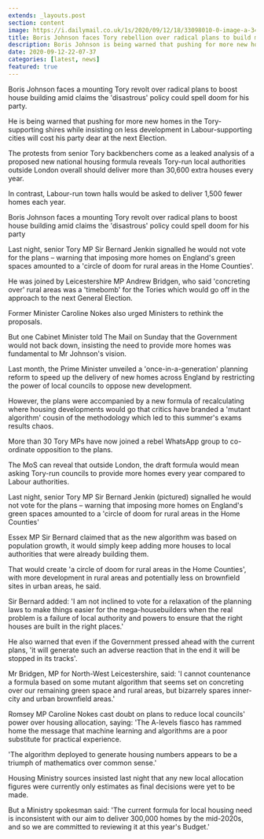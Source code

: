 ```yaml
---
extends: _layouts.post
section: content
image: https://i.dailymail.co.uk/1s/2020/09/12/18/33098010-0-image-a-34_1599932131163.jpg 
title: Boris Johnson faces Tory rebellion over radical plans to build more rural homes 
description: Boris Johnson is being warned that pushing for more new homes in the Tory-supporting shires while insisting on less development in Labour-supporting cities will cost him at the next Election. 
date: 2020-09-12-22-07-37 
categories: [latest, news] 
featured: true 
--- 
```

Boris Johnson faces a mounting Tory revolt over radical plans to boost house building amid claims the 'disastrous' policy could spell doom for his party. 

He is being warned that pushing for more new homes in the Tory-supporting shires while insisting on less development in Labour-supporting cities will cost his party dear at the next Election. 

The protests from senior Tory backbenchers come as a leaked analysis of a proposed new national housing formula reveals Tory-run local authorities outside London overall should deliver more than 30,600 extra houses every year. 

In contrast, Labour-run town halls would be asked to deliver 1,500 fewer homes each year. 

Boris Johnson faces a mounting Tory revolt over radical plans to boost house building amid claims the 'disastrous' policy could spell doom for his party

Last night, senior Tory MP Sir Bernard Jenkin signalled he would not vote for the plans – warning that imposing more homes on England's green spaces amounted to a 'circle of doom for rural areas in the Home Counties'. 

He was joined by Leicestershire MP Andrew Bridgen, who said 'concreting over' rural areas was a 'timebomb' for the Tories which would go off in the approach to the next General Election. 

Former Minister Caroline Nokes also urged Ministers to rethink the proposals. 

But one Cabinet Minister told The Mail on Sunday that the Government would not back down, insisting the need to provide more homes was fundamental to Mr Johnson's vision. 

Last month, the Prime Minister unveiled a 'once-in-a-generation' planning reform to speed up the delivery of new homes across England by restricting the power of local councils to oppose new development. 

However, the plans were accompanied by a new formula of recalculating where housing developments would go that critics have branded a 'mutant algorithm' cousin of the methodology which led to this summer's exams results chaos. 

More than 30 Tory MPs have now joined a rebel WhatsApp group to co-ordinate opposition to the plans. 

The MoS can reveal that outside London, the draft formula would mean asking Tory-run councils to provide more homes every year compared to Labour authorities. 

Last night, senior Tory MP Sir Bernard Jenkin (pictured) signalled he would not vote for the plans – warning that imposing more homes on England's green spaces amounted to a 'circle of doom for rural areas in the Home Counties'

Essex MP Sir Bernard claimed that as the new algorithm was based on population growth, it would simply keep adding more houses to local authorities that were already building them. 

That would create 'a circle of doom for rural areas in the Home Counties', with more development in rural areas and potentially less on brownfield sites in urban areas, he said. 

Sir Bernard added: 'I am not inclined to vote for a relaxation of the planning laws to make things easier for the mega-housebuilders when the real problem is a failure of local authority and powers to ensure that the right houses are built in the right places.' 

He also warned that even if the Government pressed ahead with the current plans, 'it will generate such an adverse reaction that in the end it will be stopped in its tracks'. 

Mr Bridgen, MP for North-West Leicestershire, said: 'I cannot countenance a formula based on some mutant algorithm that seems set on concreting over our remaining green space and rural areas, but bizarrely spares inner-city and urban brownfield areas.' 

Romsey MP Caroline Nokes cast doubt on plans to reduce local councils' power over housing allocation, saying: 'The A-levels fiasco has rammed home the message that machine learning and algorithms are a poor substitute for practical experience. 

'The algorithm deployed to generate housing numbers appears to be a triumph of mathematics over common sense.' 

Housing Ministry sources insisted last night that any new local allocation figures were currently only estimates as final decisions were yet to be made. 

But a Ministry spokesman said: 'The current formula for local housing need is inconsistent with our aim to deliver 300,000 homes by the mid-2020s, and so we are committed to reviewing it at this year's Budget.' 

